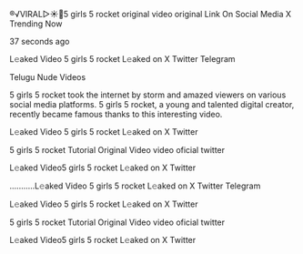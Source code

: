 ®️√VIRAL▷☀️👄5 girls 5 rocket original video original Link On Social Media X Trending Now

37 seconds ago



L𝚎aked Video 5 girls 5 rocket L𝚎aked on X Twitter Telegram

Telugu Nude Videos

5 girls 5 rocket took the internet by storm and amazed viewers on various social media platforms. 5 girls 5 rocket, a young and talented digital creator, recently became famous thanks to this interesting video.

L𝚎aked Video 5 girls 5 rocket L𝚎aked on X Twitter

5 girls 5 rocket Tutorial Original Video video oficial twitter

L𝚎aked Video5 girls 5 rocket L𝚎aked on X Twitter

...........L𝚎aked Video 5 girls 5 rocket L𝚎aked on X Twitter Telegram

L𝚎aked Video 5 girls 5 rocket L𝚎aked on X Twitter

5 girls 5 rocket Tutorial Original Video video oficial twitter

L𝚎aked Video5 girls 5 rocket L𝚎aked on X Twitter
